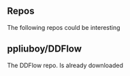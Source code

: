 ## Repos
The following repos could be interesting

## ppliuboy/DDFlow
The DDFlow repo. Is already downloaded